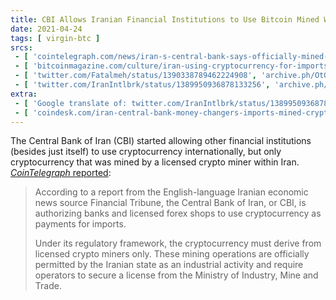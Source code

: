 ```yaml
---
title: CBI Allows Iranian Financial Institutions to Use Bitcoin Mined Within Iran
date: 2021-04-24
tags: [ virgin-btc ]
srcs:
 - [ 'cointelegraph.com/news/iran-s-central-bank-says-officially-mined-crypto-can-be-used-to-pay-for-imports', 'archive.ph/nknQi' ]
 - [ 'bitcoinmagazine.com/culture/iran-using-cryptocurrency-for-imports', 'archive.ph/YCkLd' ]
 - [ 'twitter.com/Fatalmeh/status/1390338789462224908', 'archive.ph/OtG9h' ]
 - [ 'twitter.com/IranIntlbrk/status/1389950936878133256', 'archive.ph/9s3CV' ]
extra:
 - [ 'Google translate of: twitter.com/IranIntlbrk/status/1389950936878133256', 'archive.ph/Aelsg' ]
 - [ 'coindesk.com/iran-central-bank-money-changers-imports-mined-crypto', 'archive.ph/PkIHP' ]
---
```


The Central Bank of Iran (CBI) started allowing other financial institutions
(besides just itself) to use cryptocurrency internationally, but only
cryptocurrency that was mined by a licensed crypto miner within Iran.
[_CoinTelegraph_ reported](https://archive.ph/nknQi#selection-889.0-909.2):

> According to a report from the English-language Iranian economic news source
> Financial Tribune, the Central Bank of Iran, or CBI, is authorizing banks and
> licensed forex shops to use cryptocurrency as payments for imports.
>
> Under its regulatory framework, the cryptocurrency must derive from licensed
> crypto miners only. These mining operations are officially permitted by the
> Iranian state as an industrial activity and require operators to secure a
> license from the Ministry of Industry, Mine and Trade.
